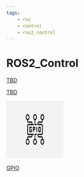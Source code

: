 ```yaml
---
tags:
    - ros
    - control
    - ros2_control
---
```


# ROS2_Control

<div class="grid-container">
    <div class="grid-item">
            <a href="navigation_and_localization">
                <p>TBD</p>
            </a>
        </div>
        <div class="grid-item">
             <a href="perception">
                <p>TBD</p>
            </a>
        </div>
    <div class="grid-item">
          <a href="gpio">
                <img src="images/gpio.png"  width="150" height="150">
                <p>GPIO</p>
            </a>
    </div>
</div>